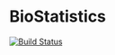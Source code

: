 # BioStatistics

[![Build Status](https://github.com/sandeshkatakam/BioStatistics.jl/actions/workflows/CI.yml/badge.svg?branch=master)](https://github.com/sandeshkatakam/BioStatistics.jl/actions/workflows/CI.yml?query=branch%3Amaster)
